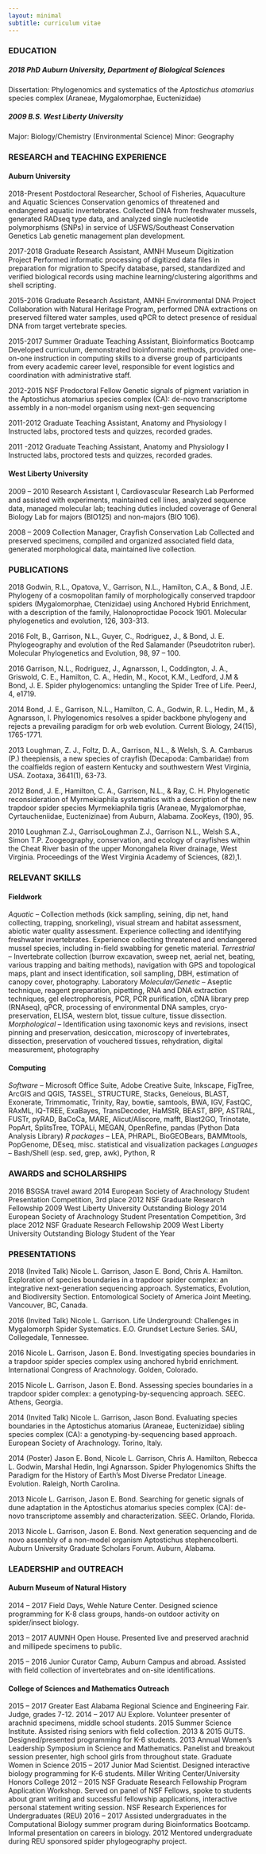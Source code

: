 ```yaml
---
layout: minimal
subtitle: curriculum vitae
---
```

### EDUCATION 
##### 2018 PhD Auburn University, Department of Biological Sciences 
Dissertation: Phylogenomics and systematics of the *Aptostichus atomarius* species 
complex (Araneae, Mygalomorphae, Euctenizidae)

##### 2009 B.S. West Liberty University 
Major: Biology/Chemistry (Environmental Science) Minor: Geography 

### RESEARCH and TEACHING EXPERIENCE 


#### Auburn University 

2018-Present Postdoctoral Researcher, School of Fisheries, Aquaculture and Aquatic Sciences 
Conservation genomics of threatened and endangered aquatic invertebrates. Collected DNA from freshwater mussels, generated RADseq type data, and analyzed single nucleotide polymorphisms (SNPs) in service of USFWS/Southeast Conservation Genetics Lab genetic management plan development. 

2017-2018 Graduate Research Assistant, AMNH Museum Digitization Project 
Performed informatic processing of digitized data files in preparation for migration to Specify database, parsed, standardized and verified biological records using machine learning/clustering algorithms and shell scripting. 

2015-2016 Graduate Research Assistant, AMNH Environmental DNA Project 
Collaboration with Natural Heritage Program, performed DNA extractions on preserved filtered water samples, used qPCR to detect presence of residual DNA from target vertebrate species. 

2015-2017 Summer Graduate Teaching Assistant, Bioinformatics Bootcamp 
Developed curriculum, demonstrated bioinformatic methods, provided one-on-one instruction in computing skills to a diverse group of participants from every academic career level, responsible for event logistics and coordination with administrative staff. 

2012-2015 NSF Predoctoral Fellow 
Genetic signals of pigment variation in the Aptostichus atomarius species complex (CA): de-novo transcriptome assembly in a non-model organism using next-gen sequencing 

2011-2012 Graduate Teaching Assistant, Anatomy and Physiology I 
Instructed labs, proctored tests and quizzes, recorded grades. 

2011 -2012 Graduate Teaching Assistant, Anatomy and Physiology I 
Instructed labs, proctored tests and quizzes, recorded grades. 

#### West Liberty University

2009 – 2010 Research Assistant I, Cardiovascular Research Lab 
Performed and assisted with experiments, maintained cell lines, analyzed sequence data, managed molecular lab; teaching duties included coverage of General Biology Lab for majors (BIO125) and non-majors (BIO 106). 

2008 – 2009 Collection Manager, Crayfish Conservation Lab 
Collected and preserved specimens, compiled and organized associated field data, generated morphological data, maintained live collection. 

### PUBLICATIONS 

2018 Godwin, R.L., Opatova, V., Garrison, N.L., Hamilton, C.A., & Bond, J.E. Phylogeny of a cosmopolitan family of morphologically conserved trapdoor spiders (Mygalomorphae, Ctenizidae) using Anchored Hybrid Enrichment, with a description of the family, Halonoproctidae Pocock 1901. Molecular phylogenetics and evolution, 126, 303-313. 

2016 Folt, B., Garrison, N.L., Guyer, C., Rodriguez, J., & Bond, J. E. Phylogeography and evolution of the Red Salamander (Pseudotriton ruber). Molecular Phylogenetics and Evolution, 98, 97 – 100. 

2016 Garrison, N.L., Rodriguez, J., Agnarsson, I., Coddington, J. A., Griswold, C. E., Hamilton, C. A., Hedin, M., Kocot, K.M., Ledford, J.M & Bond, J. E. Spider phylogenomics: untangling the Spider Tree of Life. PeerJ, 4, e1719.

2014 Bond, J. E., Garrison, N.L., Hamilton, C. A., Godwin, R. L., Hedin, M., & Agnarsson, I. Phylogenomics resolves a spider backbone phylogeny and rejects a prevailing paradigm for orb web evolution. Current Biology, 24(15), 1765-1771. 

2013 Loughman, Z. J., Foltz, D. A., Garrison, N.L., & Welsh, S. A. Cambarus (P.) theepiensis, a new species of crayfish (Decapoda: Cambaridae) from the coalfields region of eastern Kentucky and southwestern West Virginia, USA. Zootaxa, 3641(1), 63-73. 

2012 Bond, J. E., Hamilton, C. A., Garrison, N.L., & Ray, C. H. Phylogenetic reconsideration of Myrmekiaphila systematics with a description of the new trapdoor spider species Myrmekiaphila tigris (Araneae, Mygalomorphae, Cyrtaucheniidae, Euctenizinae) from Auburn, Alabama. ZooKeys, (190), 95. 

2010 Loughman Z.J., GarrisoLoughman Z.J., Garrison N.L., Welsh S.A., Simon T.P. Zoogeography, conservation, and ecology of crayfishes within the Cheat River basin of the upper Monongahela River drainage, West Virginia. Proceedings of the West Virginia Academy of Sciences, (82),1. 

### RELEVANT SKILLS 

#### Fieldwork

*Aquatic* – Collection methods (kick sampling, seining, dip net, hand collecting, trapping, 
snorkeling), visual stream and habitat assessment, abiotic water quality assessment. Experience 
collecting and identifying freshwater invertebrates. Experience collecting threatened and 
endangered mussel species, including in-field swabbing for genetic material. 
*Terrestrial* – Invertebrate collection (burrow excavation, sweep net, aerial net, beating, various 
trapping and baiting methods), navigation with GPS and topological maps, plant and insect 
identification, soil sampling, DBH, estimation of canopy cover, photography. 
Laboratory 
*Molecular/Genetic* – Aseptic technique, reagent preparation, pipetting, RNA and DNA 
extraction techniques, gel electrophoresis, PCR, PCR purification, cDNA library prep (RNAseq), 
qPCR, processing of environmental DNA samples, cryo-preservation, ELISA, western blot, 
tissue culture, tissue dissection. 
*Morphological* – Identification using taxonomic keys and revisions, insect pinning and 
preservation, desiccation, microscopy of invertebrates, dissection, preservation of vouchered 
tissues, rehydration, digital measurement, photography 
#### Computing
*Software* – Microsoft Office Suite, Adobe Creative Suite, Inkscape, FigTree, ArcGIS and 
QGIS, TASSEL, STRUCTURE, Stacks, Geneious, BLAST, Exonerate, Trimmomatic, Trinity, 
Ray, bowtie, samtools, BWA, IGV, FastQC, RAxML, IQ-TREE, ExaBayes, TransDecoder, 
HaMStR, BEAST, BPP, ASTRAL, FUSTr, pyRAD, BaCoCa, MARE, Alicut/Aliscore, mafft, 
Blast2GO, Trinotate, PopArt, SplitsTree, TOPALi, MEGAN, OpenRefine, pandas (Python Data 
Analysis Library) 
*R packages* – LEA, PHRAPL, BioGEOBears, BAMMtools, PopGenome, DEseq, misc. 
statistical and visualization packages 
*Languages* – Bash/Shell (esp. sed, grep, awk), Python, R 

### AWARDS and SCHOLARSHIPS 

2016 BSGSA travel award
2014 European Society of Arachnology Student Presentation Competition, 3rd place
2012 NSF Graduate Research Fellowship 2009 West Liberty University Outstanding Biology
2014 European Society of Arachnology Student Presentation Competition, 3rd place 
2012 NSF Graduate Research Fellowship 2009 West Liberty University Outstanding Biology Student of the Year 

### PRESENTATIONS 
2018 (Invited Talk) Nicole L. Garrison, Jason E. Bond, Chris A. Hamilton. Exploration of species boundaries in a trapdoor spider complex: an integrative next-generation sequencing approach. Systematics, Evolution, and Biodiversity Section. Entomological Society of America  Joint Meeting. Vancouver, BC, Canada. 

2016 (Invited Talk) Nicole L. Garrison. Life Underground: Challenges in Mygalomorph Spider Systematics. E.O. Grundset Lecture Series. SAU, Collegedale, Tennessee. 

2016 Nicole L. Garrison, Jason E. Bond. Investigating species boundaries in a trapdoor spider species complex using anchored hybrid enrichment. International Congress of Arachnology. Golden, Colorado. 

2015 Nicole L. Garrison, Jason E. Bond. Assessing species boundaries in a trapdoor spider complex: a genotyping-by-sequencing approach. SEEC. Athens, Georgia. 

2014 (Invited Talk) Nicole L. Garrison, Jason Bond. Evaluating species boundaries in the Aptostichus atomarius (Araneae, Euctenizidae) sibling species complex (CA): a genotyping-by-sequencing based approach. European Society of Arachnology. Torino, Italy. 

2014 (Poster) Jason E. Bond, Nicole L. Garrison, Chris A. Hamilton, Rebecca L. Godwin, Marshal Hedin, Ingi Agnarsson. Spider Phylogenomics Shifts the Paradigm for the History of Earth’s Most Diverse Predator Lineage. Evolution. Raleigh, North Carolina. 

2013 Nicole L. Garrison, Jason E. Bond. Searching for genetic signals of dune adaptation in the Aptostichus atomarius species complex (CA): de-novo transcriptome assembly and characterization. SEEC. Orlando, Florida. 

2013 Nicole L. Garrison, Jason E. Bond. Next generation sequencing and de novo assembly of a non-model organism Aptostichus stephencolberti. Auburn University Graduate Scholars Forum. Auburn, Alabama. 

### LEADERSHIP and OUTREACH 

#### Auburn Museum of Natural History 
2014 – 2017 Field Days, Wehle Nature Center. Designed science programming for K-8 class groups, hands-on outdoor activity on spider/insect biology. 

2013 – 2017 AUMNH Open House. Presented live and preserved arachnid and millipede specimens to public. 

2015 – 2016 Junior Curator Camp, Auburn Campus and abroad. Assisted with field collection of
invertebrates and on-site identifications. 

#### College of Sciences and Mathematics Outreach 
2015 – 2017 Greater East Alabama Regional Science and Engineering Fair. Judge, grades 7-12. 
2014 – 2017 AU Explore. Volunteer presenter of arachnid specimens, middle school students. 
2015 Summer Science Institute. Assisted rising seniors with field collection. 
2013 & 2015 GUTS. Designed/presented programming for K-6 students. 
2013 Annual Women’s Leadership Symposium in Science and Mathematics. Panelist and 
breakout session presenter, high school girls from throughout state. Graduate Women in Science 
2015 – 2017 Junior Mad Scientist. Designed interactive biology programming for K-6 students. Miller Writing Center/University Honors College 
2012 – 2015 NSF Graduate Research Fellowship Program Application Workshop. Served on panel of NSF Fellows, spoke to students about grant writing and successful fellowship applications, interactive personal statement writing session. NSF Research Experiences for 
Undergraduates (REU) 
2016 – 2017 Assisted undergraduates in the Computational Biology summer program during Bioinformatics Bootcamp. Informal presentation on careers in biology. 
2012 Mentored undergraduate during REU sponsored spider phylogeography project. 
